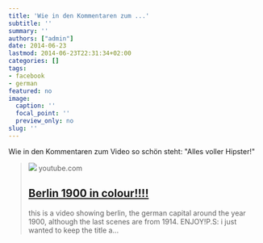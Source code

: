 ```yaml
---
title: 'Wie in den Kommentaren zum ...'
subtitle: ''
summary: ''
authors: ["admin"]
date: 2014-06-23
lastmod: 2014-06-23T22:31:34+02:00
categories: []
tags:
- facebook
- german
featured: no
image:
  caption: ''
  focal_point: ''
  preview_only: no
slug: ''
---
```

Wie in den Kommentaren zum Video so schön steht: "Alles voller Hipster!"
> [![](https://i.ytimg.com/vi/B-m9A8mY-U0/maxresdefault.jpg)](https://www.youtube.com/watch?v=B-m9A8mY-U0)
> youtube.com
> ## [Berlin 1900 in colour!!!!](https://www.youtube.com/watch?v=B-m9A8mY-U0)
>
>this is a video showing berlin, the german capital around the year 1900, although the last scenes are from 1914. ENJOY!P.S: i just wanted to keep the title a...


